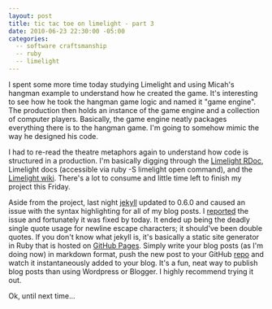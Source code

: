 ```yaml
---
layout: post
title: tic tac toe on limelight - part 3
date: 2010-06-23 22:30:00 -05:00
categories:
  -- software craftsmanship
  -- ruby
  -- limelight
---
```


I spent some more time today studying Limelight and using Micah's hangman example to understand how he created the game.  It's interesting to see how he took the hangman game logic and named it "game engine".  The production then holds an instance of the game engine and a collection of computer players.  Basically, the game engine neatly packages everything there is to the hangman game.  I'm going to somehow mimic the way he designed his code.

I had to re-read the theatre metaphors again to understand how code is structured in a production.  I'm basically digging through the [Limelight RDoc](http://limelight.rubyforge.org/rdoc/index.html), Limelight docs (accessible via ruby -S limelight open command), and the [Limelight wiki](http://limelightwiki.8thlight.com/wiki/Main_Page).  There's a lot to consume and little time left to finish my project this Friday.

Aside from the project, last night [jekyll](http://github.com/mojombo/jekyll) updated to 0.6.0 and caused an issue with the syntax highlighting for all of my blog posts.  I [reported](http://github.com/mojombo/jekyll/issues/issue/178/) the issue and fortunately it was fixed by today.  It ended up being the deadly single quote usage for newline escape characters; it should've been double quotes.  If you don't know what jekyll is, it's basically a static site generator in Ruby that is hosted on [GitHub Pages](http://github.com/pages/pages.github.com).  Simply write your blog posts (as I'm doing now) in markdown format, push the new post to your GitHub [repo](http://github.com/sl4m/skim.cc) and watch it instantaneously added to your blog.  It's a fun, neat way to publish blog posts than using Wordpress or Blogger.  I highly recommend trying it out.  

Ok, until next time...
